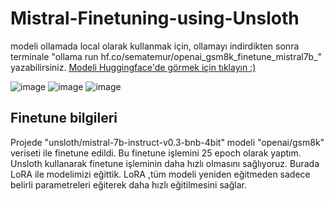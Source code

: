 # Mistral-Finetuning-using-Unsloth
modeli ollamada local olarak kullanmak için, ollamayı indirdikten sonra terminale
"ollama run hf.co/sematemur/openai_gsm8k_finetune_mistral7b_"  yazabilirsiniz. 
[<u>Modeli Huggingface'de görmek için tıklayın :)</u>](https://huggingface.co/sematemur/openai_gsm8k_finetune_mistral7b_)

![image](https://github.com/user-attachments/assets/705c552a-12c0-41e9-bfb8-da8e7b878140)
![image](https://github.com/user-attachments/assets/f00b4972-6a7d-40fe-8448-a4c6d0d579f5)
![image](https://github.com/user-attachments/assets/e15e2a6e-bdac-4c53-9fc3-484f9c6f3f6f)

## Finetune bilgileri 
Projede "unsloth/mistral-7b-instruct-v0.3-bnb-4bit" modeli  "openai/gsm8k" veriseti ile finetune edildi. Bu finetune işlemini 25 epoch olarak yaptım. Unsloth kullanarak finetune işleminin daha hızlı olmasını sağlıyoruz. Burada LoRA ile modelimizi eğittik. LoRA ,tüm modeli yeniden eğitmeden sadece belirli parametreleri eğiterek daha hızlı eğitilmesini sağlar. 






